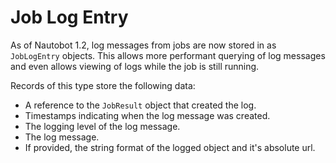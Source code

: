 # Job Log Entry

As of Nautobot 1.2, log messages from jobs are now stored in as `JobLogEntry` objects. This allows more performant querying of log messages and even allows viewing of logs while the job is still running.

Records of this type store the following data:

- A reference to the `JobResult` object that created the log.
- Timestamps indicating when the log message was created.
- The logging level of the log message.
- The log message.
- If provided, the string format of the logged object and it's absolute url.
